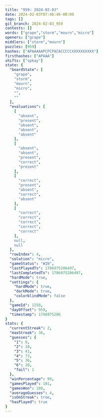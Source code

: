 ```yaml
---
title: "959: 2024-02-03"
date: 2024-02-03T07:46:46-08:00
tags: []
git_branch: 2024-02-03_959
contests: []
words: ["grape","storm","mourn","micro"]
openers: ["grape"]
middlers: ["storm","mourn"]
puzzles: [959]
hashes: ["APAAAAAPCPCPACACCCCCXXXXXXXXXX"]
firsthashes: ["APAAA"]
shifts: ["spkay"]
state: {
  "boardState": [
    "grape",
    "storm",
    "mourn",
    "micro",
    "",
    ""
  ],
  "evaluations": [
    [
      "absent",
      "present",
      "absent",
      "absent",
      "absent"
    ],
    [
      "absent",
      "absent",
      "present",
      "correct",
      "present"
    ],
    [
      "correct",
      "present",
      "absent",
      "correct",
      "absent"
    ],
    [
      "correct",
      "correct",
      "correct",
      "correct",
      "correct"
    ],
    null,
    null
  ],
  "rowIndex": 4,
  "solution": "micro",
  "gameStatus": "WIN",
  "lastPlayedTs": 1706975206497,
  "lastCompletedTs": 1706975206497,
  "hardMode": true,
  "settings": {
    "hardMode": true,
    "darkMode": true,
    "colorblindMode": false
  },
  "gameId": 1250,
  "dayOffset": 959,
  "timestamp": 1706975206
}
stats: {
  "currentStreak": 2,
  "maxStreak": 36,
  "guesses": {
    "1": 0,
    "2": 10,
    "3": 41,
    "4": 73,
    "5": 36,
    "6": 20,
    "fail": 1
  },
  "winPercentage": 99,
  "gamesPlayed": 181,
  "gamesWon": 180,
  "averageGuesses": 4,
  "isOnStreak": true,
  "hasPlayed": true
}
---
```

<!-- more -->
